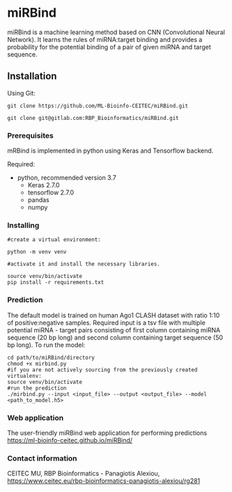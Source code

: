 # miRBind

miRBind is a machine learning method based on CNN (Convolutional Neural Network). It learns the rules of miRNA:target binding and provides a probability for the potential binding of a pair of given miRNA and target sequence.

## Installation

Using Git:
```
git clone https://github.com/ML-Bioinfo-CEITEC/miRBind.git
```
```
git clone git@gitlab.com:RBP_Bioinformatics/miRBind.git
```

### Prerequisites

mRBind is implemented in python using Keras and Tensorflow backend.

Required:

* python, recommended version 3.7
    * Keras 2.7.0
    * tensorflow 2.7.0
    * pandas
    * numpy
    
    
### Installing

```
#create a virtual environment:

python -m venv venv

#activate it and install the necessary libraries.

source venv/bin/activate
pip install -r requirements.txt
```

### Prediction

The default model is trained on human Ago1 CLASH dataset with ratio 1:10 of positive:negative samples. Required input is a tsv file with multiple potential miRNA - target pairs consisting of first column containing miRNA sequence (20 bp long) and second column containing target sequence (50 bp long).
To run the model:

```
cd path/to/miRBind/directory
chmod +x mirbind.py
#if you are not actively sourcing from the previously created virtualenv:
source venv/bin/activate
#run the prediction
./mirbind.py --input <input_file> --output <output_file> --model <path_to_model.h5>
```

### Web application

The user-friendly miRBind web application for performing predictions https://ml-bioinfo-ceitec.github.io/miRBind/

### Contact information

CEITEC MU, RBP Bioinformatics - Panagiotis Alexiou, https://www.ceitec.eu/rbp-bioinformatics-panagiotis-alexiou/rg281
